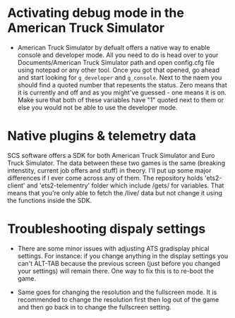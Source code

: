 
# Activating debug mode in the American Truck Simulator

* American Truck Simulator by defualt offers a native way to enable console and
developer mode. All you need to do is head over to your Documents/American Truck Simulator path and open config.cfg file using notepad or any other tool. Once you got that opened, go ahead and start looking for `g_developer` and `g_console`. Next to the naem you should find a quoted number that repesents the status. Zero means that it is currently and off and as you might've guessed - one means it is on. Make sure that both of these variables have "1" quoted next to them or else you would not be able to use the developer mode.

# Native plugins & telemetry data

SCS software offers a SDK for both American Truck Simulator and Euro Truck Simulator. The data between these two games is the same (breaking intenstity, current job offers and stuff) in theory. I'll put up some major differences if I ever come across any of them.
The repository holds 'ets2-client' and 'ets2-telementry' folder which include /gets/ for variables. That means that you're only able to fetch the /live/ data but not change it using the functions inside the SDK. 

# Troubleshooting dispaly settings

* There are some minor issues with adjusting ATS gradisplay phical settings. For instance: if you change anything in the display settings you can't ALT-TAB because the previous screen (just before you changed your settings) will remain there. One way to fix this is to re-boot the game.

* Same goes for changing the resolution and the fullscreen mode. It is recommended to change the resolution first then log out of the game and then go back in to change the fullscreen setting.



